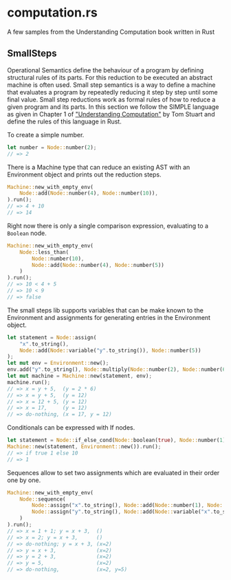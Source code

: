 computation.rs
==============

A few samples from the Understanding Computation book written in Rust

SmallSteps
----------

Operational Semantics define the behaviour of a program by defining structural rules of its parts. For this reduction to be executed an abstract machine is often used.
Small step semantics is a way to define a machine that evaluates a program by repeatedly reducing it step by step until some final value. Small step reductions work as formal rules of how to reduce a given program and its parts.
In this section we follow the SIMPLE language as given in Chapter 1 of ["Understanding Computation"](http://computationbook.com/) by Tom Stuart and define the rules of this language in Rust.

To create a simple number.

```rust
let number = Node::number(2);
// => 2
```

There is a Machine type that can reduce an existing AST with an Environment object and prints out the reduction steps.

```rust
Machine::new_with_empty_env(
    Node::add(Node::number(4), Node::number(10)),
).run();
// => 4 + 10
// => 14
```

Right now there is only a single comparison expression, evaluating to a `Boolean` node.

```rust
Machine::new_with_empty_env(
    Node::less_than(
        Node::number(10),
        Node::add(Node::number(4), Node::number(5))
    )
).run();
// => 10 < 4 + 5
// => 10 < 9
// => false
```

The small steps lib supports variables that can be make known to the Environment and assignments for generating entries in the Environment object.

```rust
let statement = Node::assign(
    "x".to_string(),
    Node::add(Node::variable("y".to_string()), Node::number(5))
);
let mut env = Environment::new();
env.add("y".to_string(), Node::multiply(Node::number(2), Node::number(6));
let mut machine = Machine::new(statement, env);
machine.run();
// => x = y + 5,  (y = 2 * 6)
// => x = y + 5,  (y = 12)
// => x = 12 + 5, (y = 12)
// => x = 17,     (y = 12)
// => do-nothing, (x = 17, y = 12)
```

Conditionals can be expressed with If nodes.

```rust
let statement = Node::if_else_cond(Node::boolean(true), Node::number(1), Node::number(10));
Machine::new(statement, Environment::new()).run();
// => if true 1 else 10
// => 1
```

Sequences allow to set two assignments which are evaluated in their order one by one.

```rust
Machine::new_with_empty_env(
    Node::sequence(
        Node::assign("x".to_string(), Node::add(Node::number(1), Node::number(1))),
        Node::assign("y".to_string(), Node::add(Node::variable("x".to_string()), Node::number(3)))
    )
).run();
// => x = 1 + 1; y = x + 3,  ()
// => x = 2; y = x + 3,      ()
// => do-nothing; y = x + 3, (x=2)
// => y = x + 3,             (x=2)
// => y = 2 + 3,             (x=2)
// => y = 5,                 (x=2)
// => do-nothing,            (x=2, y=5)
```
